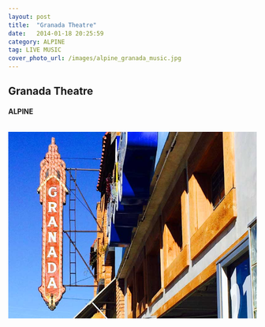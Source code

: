 ```yaml
---
layout: post
title:  "Granada Theatre"
date:   2014-01-18 20:25:59
category: ALPINE
tag: LIVE MUSIC
cover_photo_url: /images/alpine_granada_music.jpg
---
```


<div class="section-title">
  <h2>Granada Theatre</h2>
    <h4>ALPINE</h4>
    <div class="divider-border"></div>
</div> 
<div class="column small-6">
    <p>
    </p>
<div class="column small-6">
    <img src="/images/alpine_granada_music.jpg">
</div>